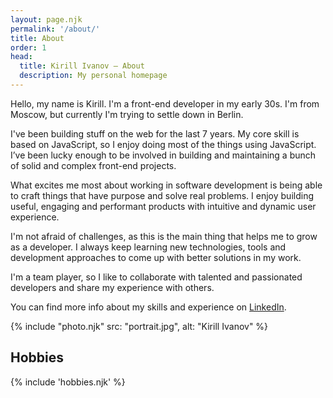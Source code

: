 ```yaml
---
layout: page.njk
permalink: '/about/'
title: About
order: 1
head:
  title: Kirill Ivanov – About
  description: My personal homepage
---
```


<div class="info">
  <div>
    <p>Hello, my name is Kirill. I'm a front-end developer in my early 30s. I'm from Moscow, but currently I'm trying to settle down in Berlin.</p>
    <p>
      I've been building stuff on the web for the last 7 years. My core skill is based on JavaScript, so I enjoy doing most of the things using JavaScript. I’ve been lucky enough to be involved in building and maintaining a bunch of solid and complex front-end projects.
    </p>
    <p>
      What excites me most about working in software development is being able to craft things that have purpose and solve real problems. I enjoy building useful, engaging and performant products with intuitive and dynamic user experience.
    </p>
    <p>I'm not afraid of challenges, as this is the main thing that helps me to grow as a developer. I always keep learning new technologies, tools and development approaches to come up with better solutions in my work.
    </p>
    <p>I'm a team player, so I like to collaborate with talented and passionated developers and share my experience with others.</p>
    <p>You can find more info about my skills and experience on <a href="https://www.linkedin.com/in/kirillunlimited" target="_blank" rel="noopener noreferrer">LinkedIn</a>.</p>
  </div>

{% include "photo.njk" src: "portrait.jpg", alt: "Kirill Ivanov" %}

</div>

## Hobbies

{% include 'hobbies.njk' %}
